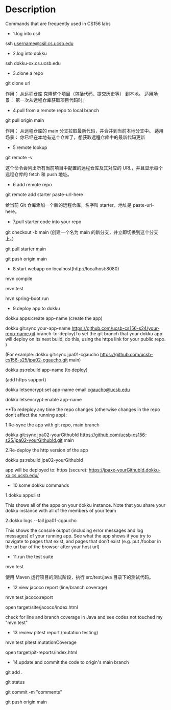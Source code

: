 # Description
Commands that are frequently used in CS156 labs

* 1.log into csil	

ssh username@csil.cs.ucsb.edu

* 2.log into dokku

ssh dokku-xx.cs.ucsb.edu

* 3.clone a repo

git clone url  

作用： 从远程仓库 克隆整个项目（包括代码、提交历史等） 到本地。
适用场景： 第一次从远程仓库获取项目代码时。

* 4.pull from a remote repo to local branch

git pull origin main  

作用： 从远程仓库的 main 分支拉取最新代码，并合并到当前本地分支中。
适用场景： 你已经在本地有这个仓库了，想获取远程仓库中的最新代码更新

* 5.remote lookup

git remote -v

这个命令会列出所有当前项目中配置的远程仓库及其对应的 URL，并且显示每个远程仓库的 fetch 和 push 地址。

* 6.add remote repo

git remote add starter paste-url-here

给当前 Git 仓库添加一个新的远程仓库，名字叫 starter，地址是 paste-url-here。

* 7.pull starter code into your repo

git checkout -b main   (创建一个名为 main 的新分支，并立即切换到这个分支上。)

git pull starter main

git push origin main

* 8.start webapp on localhost(http://localhost:8080)

mvn compile

mvn test

mvn spring-boot:run

* 9.deploy app to dokku

dokku apps:create app-name (create the app)

dokku git:sync your-app-name https://github.com/ucsb-cs156-s24/your-repo-name.git branch-to-deploy(To set the git branch that your dokku app will deploy on its next build, do this, using the https link for your public repo. )

(For example: dokku git:sync jpa01-cgaucho https://github.com/ucsb-cs156-s25/jpa02-cgaucho.git main)

dokku ps:rebuild app-name (to deploy)

(add https support)

dokku letsencrypt:set app-name email cgaucho@ucsb.edu

dokku letsencrypt:enable app-name

**To redeploy any time the repo changes (otherwise changes in the repo don’t affect the running app):

1.Re-sync the app with git repo, main branch

dokku git:sync jpa02-yourGithubId https://github.com/ucsb-cs156-s25/jpa02-yourGithubId.git main

2.Re-deploy the http version of the app

dokku ps:rebuild jpa02-yourGithubId

app will be deployed to: https (secure): https://jpaxx-yourGithubId.dokku-xx.cs.ucsb.edu/

* 10.some dokku commands

1.dokku apps:list

This shows all of the apps on your dokku instance.
Note that you share your dokku instance with all of the members of your team

2.dokku logs --tail jpa01-cgaucho

This shows the console output (including error messages and log messages) of your running app.
See what the app shows if you try to navigate to pages that exist, and pages that don’t exist (e.g. put /foobar in the url bar of the browser after your host url)

* 11.run the test suite

mvn test

使用 Maven 运行项目的测试阶段，执行 src/test/java 目录下的测试代码。

* 12.view jacoco report (line/branch coverage)

mvn test jacoco:report

open target/site/jacoco/index.html

check for line and branch coverage in Java and see codes not touched my "mvn test"

* 13.review pitest report (mutation testing)

mvn test pitest:mutationCoverage

open target/pit-reports/index.html

* 14.update and commit the code to origin's main branch

git add .

git status

git commit -m "comments"

git push origin main

